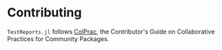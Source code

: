 # Contributing

`TestReports.jl` follows [ColPrac](https://github.com/SciML/ColPrac), the Contributor's Guide on Collaborative Practices for Community Packages.